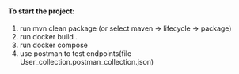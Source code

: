 #### To start the project:
1. run mvn clean package (or select maven -> lifecycle -> package)
2. run docker build .
3. run docker compose
4. use postman to test endpoints(file User_collection.postman_collection.json)